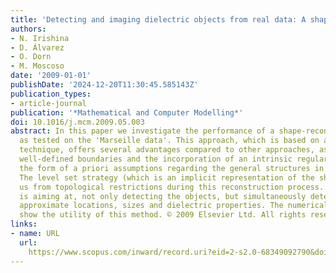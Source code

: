 ```yaml
---
title: 'Detecting and imaging dielectric objects from real data: A shape-based approach'
authors:
- N. Irishina
- D. Álvarez
- O. Dorn
- M. Moscoso
date: '2009-01-01'
publishDate: '2024-12-20T11:30:45.585143Z'
publication_types:
- article-journal
publication: '*Mathematical and Computer Modelling*'
doi: 10.1016/j.mcm.2009.05.003
abstract: In this paper we investigate the performance of a shape-reconstruction technique
  as tested on the 'Marseille data'. This approach, which is based on a level set
  technique, offers several advantages compared to other approaches, as for example
  well-defined boundaries and the incorporation of an intrinsic regularization in
  the form of a priori assumptions regarding the general structures in the medium.
  The level set strategy (which is an implicit representation of the shapes) frees
  us from topological restrictions during this reconstruction process. Our algorithm
  is aiming at, not only detecting the objects, but simultaneously determining their
  approximate locations, sizes and dielectric properties. The numerical experiments
  show the utility of this method. © 2009 Elsevier Ltd. All rights reserved.
links:
- name: URL
  url: 
    https://www.scopus.com/inward/record.uri?eid=2-s2.0-68349092790&doi=10.1016%2fj.mcm.2009.05.003&partnerID=40&md5=139d03c84a2ec28488f78ad5b7db734d
---
```

